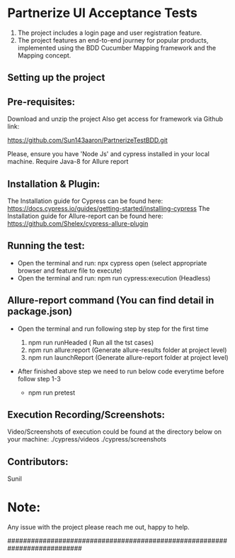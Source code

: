 
# Partnerize UI Acceptance Tests

1. The project includes a login page and user registration feature.
2. The project features an end-to-end journey for popular products, implemented using the BDD Cucumber Mapping framework and the Mapping concept.


## Setting up the project

## Pre-requisites:

Download and unzip the project
Also get access for framework via Github link:

https://github.com/Sun143aaron/PartnerizeTestBDD.git


Please, ensure you have 'Node Js' and cypress installed in your local machine.
Require Java-8 for Allure report

## Installation & Plugin:

The Installation guide for Cypress can be found here: https://docs.cypress.io/guides/getting-started/installing-cypress
The Installation guide for Allure-report can be found here: https://github.com/Shelex/cypress-allure-plugin

## Running the test: 
 - Open the terminal and run: npx cypress open (select appropriate browser and feature file to execute)
 - Open the terminal and run: npm run cypress:execution (Headless)

## Allure-report command (You can find detail in package.json)

 - Open the terminal and run following step by step for the first time
    1. npm run runHeaded  ( Run all the tst cases)
    2. npm run allure:report (Generate allure-results folder at project level)
    3. npm run launchReport (Generate allure-report folder at project level)

 - After finished above step we need to run below code everytime before follow step 1-3
    * npm run pretest

## Execution Recording/Screenshots: 
Video/Screenshots of execution could be found at the directory below on your machine:
        ./cypress/videos
        ./cypress/screenshots

## Contributors:
Sunil

# Note:

Any issue with the project please reach me out, happy to help.

###########################################################################